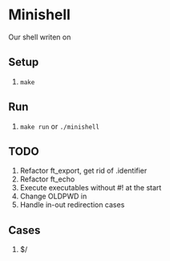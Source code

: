 # Minishell

Our shell writen on

## Setup
1. `make`

## Run
1. `make run` or `./minishell`


## TODO
1. Refactor ft_export, get rid of .identifier
2. Refactor ft_echo
4. Execute executables without #! at the start
5. Change OLDPWD in
6. Handle in-out redirection cases


## Cases
1. $/
